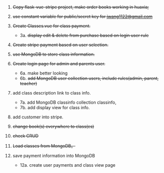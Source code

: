 1. ~~Copy flask-vue-stripe project, make order books working in huaxia;~~
2. ~~use constant variable for public/secret key for jwang1122@gmail.com~~
3. ~~Create Classes.vue for class payment.~~
    * 3a. ~~display edit & delete from purchase based on login user rule~~

4. ~~Create stripe payment based on user selection.~~
5. ~~use MongoDB to store class information.~~
6. ~~Create login page for admin and parents user.~~
    * 6a. make better looking
    * 6b. ~~add MongoDB user collection users, include rules(admin, parent, teacher)~~

7. add class description link to class info.
    * 7a. add MongoDB classinfo collection classinfo,
    * 7b. add display view for class info.
    
8. add customer into stripe.
9. ~~change book(s) everywhere to class(es)~~
10. ~~check CRUD~~
11. ~~Load classes from MongoDB。~~
12. save payment information into MongoDB
    * 12a. create user payments and class view page

